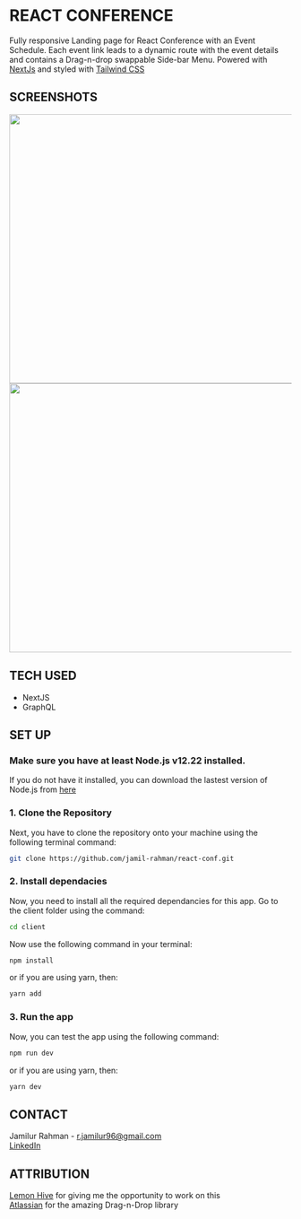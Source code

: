 # REACT CONFERENCE

Fully responsive Landing page for React Conference with an Event Schedule. Each event link leads to a dynamic route with the event details and contains a Drag-n-drop swappable Side-bar Menu. Powered with [NextJs](https://nextjs.org/) and styled with [Tailwind CSS](https://tailwindcss.com/)

## SCREENSHOTS

<a href="url"><img src="https://cdn.discordapp.com/attachments/948296207070019594/1036888724425940992/unknown.png" height="480" width="1000" ></a>
<a href="url"><img src="https://cdn.discordapp.com/attachments/948296207070019594/1036888899999518740/unknown.png" height="480" width="1000" ></a>

## TECH USED
* NextJS
* GraphQL

## SET UP

### Make sure you have at least Node.js v12.22 installed. 

If you do not have it installed, you can download the lastest version of Node.js from [here](https://nodejs.org/en/)

### 1. Clone the Repository
Next, you have to clone the repository onto your machine using the following terminal command:
```bash
git clone https://github.com/jamil-rahman/react-conf.git
```

### 2. Install dependacies
Now, you need to install all the required dependancies for this app. Go to the client folder using the command:
```bash
cd client
```
Now use the following command in your terminal:
```bash
npm install
```
or if you are using yarn, then: 
```bash
yarn add
```

### 3. Run the app
Now, you can test the app using the following command:
```bash
npm run dev
```
or if you are using yarn, then: 
```bash
yarn dev
```

## CONTACT
Jamilur Rahman - [r.jamilur96@gmail.com](r.jamilur96@gmail.com) <br>
[LinkedIn](https://www.linkedin.com/in/jamilurrahman96/) <br>

## ATTRIBUTION
[Lemon Hive](https://www.lemonhive.com/) for giving me the opportunity to work on this <br>
[Atlassian](https://github.com/atlassian/react-beautiful-dnd) for the amazing Drag-n-Drop library
